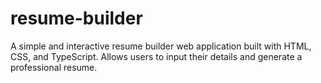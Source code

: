 # resume-builder
A simple and interactive resume builder web application built with HTML, CSS, and TypeScript. Allows users to input their details and generate a professional resume.
